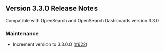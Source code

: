 ## Version 3.3.0 Release Notes

Compatible with OpenSearch and OpenSearch Dashboards version 3.3.0

### Maintenance
* Increment version to 3.3.0.0 ([#622](https://github.com/opensearch-project/dashboards-reporting/pull/622))